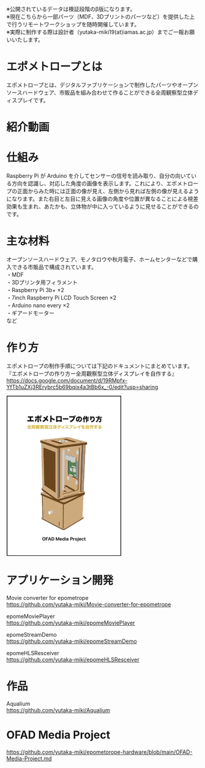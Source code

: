 ※公開されているデータは検証段階のβ版になります。  
※現在こちらから一部パーツ（MDF、3Dプリントのパーツなど）を提供した上で行うリモートワークショップを随時開催しています。  
※実際に制作する際は設計者（yutaka-miki19(at)iamas.ac.jp）までご一報お願いいたします。

# エポメトロープとは
エポメトロープとは、デジタルファブリケーションで制作したパーツやオープンソースハードウェア、市販品を組み合わせて作ることができる全周観察型立体ディスプレイです。

# 紹介動画

# 仕組み  
Raspberry Pi が Arduino を介してセンサーの信号を読み取り、自分の向いている方向を認識し、対応した角度の画像を表示します。これにより、エポメトロープの正面からみた時には正面の像が見え、左側から見れば左側の像が見えるようになります。また右目と左目に見える画像の角度や位置が異なることによる視差効果も生まれ、あたかも、立体物が中に入っているように見せることができるのです。  

# 主な材料  
オープンソースハードウェア、モノタロウや秋月電子、ホームセンターなどで購入できる市販品で構成されています。  
・MDF  
・3Dプリンタ用フィラメント  
・Raspberry Pi 3b+ ×2  
・7inch Raspberry Pi LCD Touch Screen ×2  
・Arduino nano every ×2  
・ギアードモーター  
など  

# 作り方 
エポメトロープの制作手順については下記のドキュメントにまとめています。  
『エポメトロープの作り方ー全周觀察型立体ディスプレイを自作する』  
https://docs.google.com/document/d/19RMpfx-YfTb1uZXj3RErybrc5b69bqix4a3tBb6x_-0/edit?usp=sharing  
  
<img src="images/cover-image-500.jpg" width="300">

# アプリケーション開発
Movie converter for epometrope  
https://github.com/yutaka-miki/Movie-converter-for-epometrope  
    
epomeMoviePlayer  
https://github.com/yutaka-miki/epomeMoviePlayer  
  
epomeStreamDemo  
https://github.com/yutaka-miki/epomeStreamDemo  
  
epomeHLSResceiver  
https://github.com/yutaka-miki/epomeHLSResceiver  
  
# 作品  
Aqualium  
https://github.com/yutaka-miki/Aqualium

# OFAD Media Project
https://github.com/yutaka-miki/epometorope-hardware/blob/main/OFAD-Media-Project.md 
